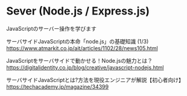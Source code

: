# Sever (Node.js / Express.js)

JavaScriptのサーバー操作を学びます

サーバサイドJavaScriptの本命「node.js」の基礎知識 (1/3)
https://www.atmarkit.co.jp/ait/articles/1102/28/news105.html

JavaScriptをサーバサイドで動かせる！Node.jsの魅力とは？
https://digitalidentity.co.jp/blog/creative/javascript-nodejs.html

サーバサイドJavaScriptとは?方法を現役エンジニアが解説【初心者向け】
https://techacademy.jp/magazine/34399


